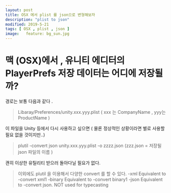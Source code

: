 ```yaml
---
layout: post
title: OSX 에서 plist 를 json으로 변형해보자
description: "plist to json"
modified: 2019-5-21
tags: [ OSX , plist , json ] 
image:   feature: bg_sun.jpg
---
```

# 맥 (OSX)에서 ,  유니티 에디터의 PlayerPrefs 저장 데이터는 어디에 저장될까?

경로는 보통 다음과 같다 . 

> Libaray/Preferences/unity.xxx.yyy.plist
> ( xxx 는 CompanyName , yyy는 ProductName )

이 파일을 Unity 등에서 다시 사용하고 싶으면 
( 물론 정상적인 상황이라면 별로 사용할 필요 없을 것이지만..)

> plutil -convert json unity.xxx.yyy.plist -o zzzz.json
> (zzz.json = 저장될 json 파일의 이름 )

괜히 이상한 유틸리티 받으러 돌아다닐 필요가 없다. 

> 이외에도 plutil 을 이용해서 다양한 convert 를 할 수 있다. 
> -xml                Equivalent to -convert xml1
> -binary              Equivalent to -convert binary1
> -json                Equivalent to -convert json. NOT used for typecasting
